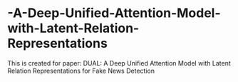 # -A-Deep-Unified-Attention-Model-with-Latent-Relation-Representations
This is created for paper: DUAL: A Deep Unified Attention Model with Latent Relation Representations for Fake News Detection
